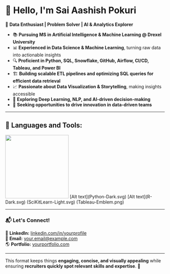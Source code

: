 # 👋 Hello, I'm Sai Aashish Pokuri  

🚀 **Data Enthusiast | Problem Solver | AI & Analytics Explorer**  

- 📚 **Pursuing MS in Artificial Intelligence & Machine Learning @ Drexel University**  
- 📊 **Experienced in Data Science & Machine Learning**, turning raw data into actionable insights  
- 🔍 **Proficient in Python, SQL, Snowflake, GitHub, Airflow, CI/CD, Tableau, and Power BI**  
- 🏗️ **Building scalable ETL pipelines and optimizing SQL queries for efficient data retrieval**  
- 📈 **Passionate about Data Visualization & Storytelling**, making insights accessible  
- 🤖 **Exploring Deep Learning, NLP, and AI-driven decision-making**  
- 🎯 **Seeking opportunities to drive innovation in data-driven teams**  

---

## **📌 Languages and Tools:**  
<img src="https://github.com/yourusername/repositoryname/blob/main/path/to/Tableau-Emblem.png" width="200">
[Alt text](Python-Dark.svg)
[Alt text](R-Dark.svg)
(SciKitLearn-Light.svg)
(Tableau-Emblem.png)

---

### 📬 **Let's Connect!**  
💼 **LinkedIn:** [linkedin.com/in/yourprofile](https://linkedin.com/in/yourprofile)  
📧 **Email:** [your.email@example.com](mailto:your.email@example.com)  
🌎 **Portfolio:** [yourportfolio.com](https://yourportfolio.com)  

---

This format keeps things **engaging, concise, and visually appealing** while ensuring **recruiters quickly spot relevant skills and expertise**. 🚀

